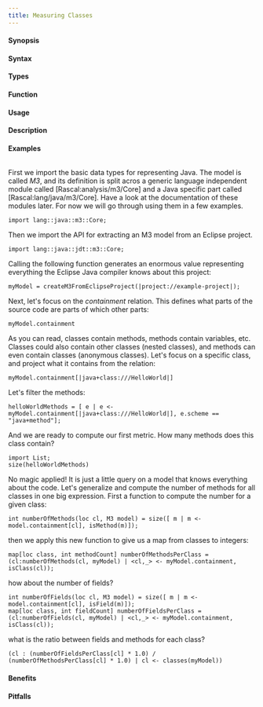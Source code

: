 ```yaml
---
title: Measuring Classes
---
```


#### Synopsis


#### Syntax

#### Types

#### Function
       
#### Usage

#### Description

#### Examples

```rascal-shell
```
First we import the basic data types for representing Java. The model is called _M3_, and its definition is split acros a generic
language independent module called [Rascal:analysis/m3/Core] and a Java specific part called [Rascal:lang/java/m3/Core]. Have a look at the documentation 
of these modules later. For now we will go through using them in a few examples.
```rascal-shell,continue
import lang::java::m3::Core;
```
Then we import the API for extracting an M3 model from an Eclipse project. 
```rascal-shell,continue
import lang::java::jdt::m3::Core;
```
Calling the following function generates an enormous value representing everything the Eclipse Java compiler knows about this project:
```rascal-shell,continue
myModel = createM3FromEclipseProject(|project://example-project|);
```
Next, let's focus on the _containment_ relation. This defines what parts of the source code are parts of which other parts:
```rascal-shell,continue
myModel.containment
```
As you can read, classes contain methods, methods contain variables, etc. Classes could also contain other classes (nested classes), and methods can even contain classes (anonymous classes). Let's focus on a specific class, and project what it contains from the relation:
```rascal-shell,continue
myModel.containment[|java+class:///HelloWorld|]
```
Let's filter the methods:
```rascal-shell,continue
helloWorldMethods = [ e | e <- myModel.containment[|java+class:///HelloWorld|], e.scheme == "java+method"];
```
And we are ready to compute our first metric. How many methods does this class contain?
```rascal-shell,continue
import List;
size(helloWorldMethods)
```
No magic applied! It is just a little query on a model that knows everything about the code. Let's generalize and compute the number of methods for all classes in one big expression. First a function to compute the number for a given class:
```rascal-shell,continue
int numberOfMethods(loc cl, M3 model) = size([ m | m <- model.containment[cl], isMethod(m)]);
```
then we apply this new function to give us a map from classes to integers:
```rascal-shell,continue
map[loc class, int methodCount] numberOfMethodsPerClass = (cl:numberOfMethods(cl, myModel) | <cl,_> <- myModel.containment, isClass(cl));
```
how about the number of fields?
```rascal-shell,continue
int numberOfFields(loc cl, M3 model) = size([ m | m <- model.containment[cl], isField(m)]);
map[loc class, int fieldCount] numberOfFieldsPerClass = (cl:numberOfFields(cl, myModel) | <cl,_> <- myModel.containment, isClass(cl));
```
what is the ratio between fields and methods for each class?
```rascal-shell,continue
(cl : (numberOfFieldsPerClass[cl] * 1.0) / (numberOfMethodsPerClass[cl] * 1.0) | cl <- classes(myModel))
```

#### Benefits

#### Pitfalls

